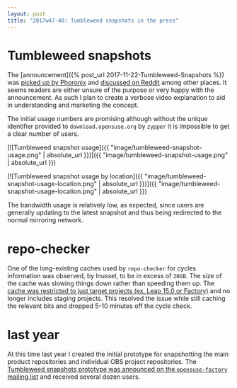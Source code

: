 ```yaml
---
layout: post
title: "2017w47-48: Tumbleweed snapshots in the press"
---
```


# Tumbleweed snapshots

The [announcement]({% post_url 2017-11-22-Tumbleweed-Snapshots %}) was [picked up by Phoronix](http://www.phoronix.com/scan.php?page=news_item&px=openSUSE-Tumbleweed-Snaps) and [discussed on Reddit](https://www.reddit.com/r/openSUSE/comments/7fwyvv/opensusefactory_announcing_tumbleweed_snapshots/) among other places. It seems readers are either unsure of the purpose or very happy with the announcement. As such I plan to create a verbose video explanation to aid in understanding and marketing the concept.

The initial usage numbers are promising although without the unique identifier provided to `download.opensuse.org` by `zypper` it is impossible to get a clear number of users.

[![Tumbleweed snapshot usage]({{ "image/tumbleweed-snapshot-usage.png" | absolute_url }})]({{ "image/tumbleweed-snapshot-usage.png" | absolute_url }})

[![Tumbleweed snapshot usage by location]({{ "image/tumbleweed-snapshot-usage-location.png" | absolute_url }})]({{ "image/tumbleweed-snapshot-usage-location.png" | absolute_url }})

The bandwidth usage is relatively low, as expected, since users are generally updating to the latest snapshot and thus being redirected to the normal mirroring network.

# repo-checker

One of the long-existing caches used by `repo-checker` for cycles information was observed, by lnussel, to be in excess of `20GB`. The size of the cache was slowing things down rather than speeding them up. The [cache was restricted to just target projects (ex. Leap 15.0 or Factory)](https://github.com/openSUSE/osc-plugin-factory/pull/1280) and no longer includes staging projects. This resolved the issue while still caching the relevant bits and dropped 5-10 minutes off the cycle check.

# last year

At this time last year I created the initial prototype for snapshotting the main product repositories and individual OBS project repositories. The [Tumbleweed snapshots prototype was announced on the `opensuse-factory` mailing list](https://lists.opensuse.org/opensuse-factory/2016-12/msg00025.html) and received several dozen users.
